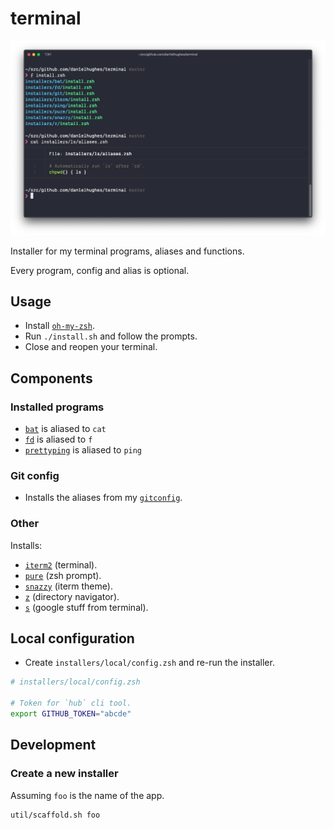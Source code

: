 # terminal

![screenshot](.media/screenshot.png)

Installer for my terminal programs, aliases and functions.

Every program, config and alias is optional.

## Usage

- Install [`oh-my-zsh`](https://github.com/ohmyzsh/ohmyzsh).
- Run `./install.sh` and follow the prompts.
- Close and reopen your terminal.

## Components

### Installed programs

- [`bat`](https://github.com/sharkdp/bat) is aliased to `cat`
- [`fd`](https://github.com/sharkdp/fd) is aliased to `f`
- [`prettyping`](https://github.com/denilsonsa/prettyping) is aliased to `ping`

### Git config

- Installs the aliases from my [`gitconfig`](https://github.com/dan1elhughes/gitconfig).

### Other

Installs:

- [`iterm2`](https://iterm2.com/) (terminal).
- [`pure`](https://github.com/sindresorhus/pure) (zsh prompt).
- [`snazzy`](https://github.com/sindresorhus/iterm2-snazzy) (iterm theme).
- [`z`](https://github.com/rupa/z) (directory navigator).
- [`s`](https://github.com/zquestz/s) (google stuff from terminal).

## Local configuration

- Create `installers/local/config.zsh` and re-run the installer.

```sh
# installers/local/config.zsh

# Token for `hub` cli tool.
export GITHUB_TOKEN="abcde"
```

## Development

### Create a new installer

Assuming `foo` is the name of the app.

```sh
util/scaffold.sh foo
```
